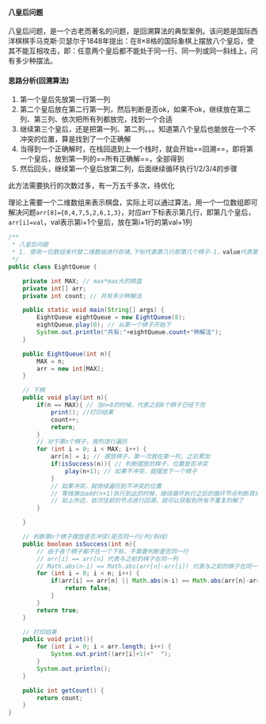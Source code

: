 #### 八皇后问题
八皇后问题，是一个古老而著名的问题，是回溯算法的典型案例。该问题是国际西洋棋棋手马克斯·贝瑟尔于1848年提出：在8×8格的国际象棋上摆放八个皇后，使其不能互相攻击，即：任意两个皇后都不能处于同一行、同一列或同一斜线上，问有多少种摆法。
#### 思路分析(回溯算法)
1. 第一个皇后先放第一行第一列
2. 第二个皇后放在第二行第一列，然后判断是否ok，如果不ok，继续放在第二列、第三列、依次把所有列都放完，找到一个合适
3. 继续第三个皇后，还是把第一列、第二列。。。知道第八个皇后也能放在一个不冲突的位置，算是找到了一个正确解
4. 当得到一个正确解时，在栈回退到上一个栈时，就会开始==回溯==，即将第一个皇后，放到第一列的==所有正确解==，全部得到
5. 然后回头，继续第一个皇后放第二列，后面继续循环执行1/2/3/4的步骤

此方法需要执行的次数过多，有一万五千多次，待优化

理论上需要一个二维数组来表示棋盘，实际上可以通过算法，用一个一位数组即可解决问题`arr[8]={0,4,7,5,2,6,1,3}`，对应arr下标表示第几行，即第几个皇后，`arr[i]=val`，val表示第i+1个皇后，放在第i+1行的第val+1列

```java
/**
 * 八皇后问题
 * 1. 使用一位数组来代替二维数组进行存储,下标代表第几行即第几个棋子-1，value代表第几列-即摆放的位置-1
 */
public class EightQueue {

	private int MAX; // max*max大的棋盘
	private int[] arr;
	private int count; // 共有多少种解法

	public static void main(String[] args) {
		EightQueue eightQueue = new EightQueue(8);
		eightQueue.play(0); // 从第一个棋子开始下
		System.out.println("共有:"+eightQueue.count+"种解法");
	}

	public EightQueue(int n){
		MAX = n;
		arr = new int[MAX];
	}

	// 下棋
	public void play(int n){
		if(n == MAX){ // 当n=8的时候，代表之前8个棋子已经下完
			print(); //打印结果
			count++;
			return;
		}
		// 对于第n个棋子，按列进行遍历
		for (int i = 0; i < MAX; i++) {
			arr[n] = i; // 摆放棋子，第一次就在第一列，之后累加
			if(isSuccess(n)){ // 判断摆放的棋子，位置是否冲突
				play(n+1); // 如果不冲突，就摆放下一个棋子
			}
			// 如果冲突，就继续遍历到不冲突的位置
			// 等栈弹出add(n+1)执行到此的时候，继续循环执行之后的循环节点判断其他位置，是否冲突
			// 如上所述，依次往前的节点进行回溯，就可以获取到所有不重复的解了
		}

	}

	// 判断第n个棋子摆放是否冲突(是否同一行/列/斜线)
	public boolean isSuccess(int n){
		// 由于各个棋子都不在一个下标，不需要判断是否同一行
		// arr[i] == arr[n] 代表与之前的棋子在同一列
		// Math.abs(n-i) == Math.abs(arr[n]-arr[i]) 代表与之前的棋子在同一斜线上(横坐标之差，等于纵坐标之差)
		for (int i = 0; i < n; i++) {
			if(arr[i] == arr[n] || Math.abs(n-i) == Math.abs(arr[n]-arr[i])){
				return false;
			}
		}
		return true;
	}

	// 打印结果
	public void print(){
		for (int i = 0; i < arr.length; i++) {
			System.out.print((arr[i]+1)+"  ");
		}
		System.out.println();
	}

	public int getCount() {
		return count;
	}
}
```